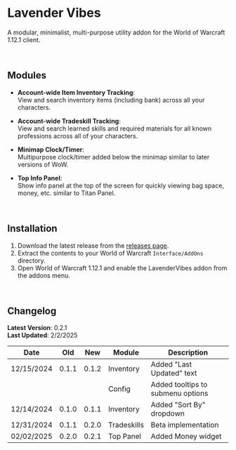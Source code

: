 # Lavender Vibes

A modular, minimalist, multi-purpose utility addon for the World of Warcraft 1.12.1 client.

<br>

## Modules
- **Account-wide Item Inventory Tracking**:<br>
View and search inventory items (including bank) across all your characters.

- **Account-wide Tradeskill Tracking**:<br>
View and search learned skills and required materials for all known professions across all of your characters.

- **Minimap Clock/Timer**:<br>
Multipurpose clock/timer added below the minimap similar to later versions of WoW.

- **Top Info Panel**:<br>
Show info panel at the top of the screen for quickly viewing bag space, money, etc. similar to Titan Panel.

<br>

## Installation
1. Download the latest release from the [releases page](https://github.com/kn0xy/LavenderVibes/releases).
2. Extract the contents to your World of Warcraft `Interface/AddOns` directory.
3. Open World of Warcraft 1.12.1 and enable the LavenderVibes addon from the addons menu.

<br>

## Changelog
**Latest Version**: 0.2.1  
**Last Updated**: 2/2/2025

| Date       | Old  | New  | Module      | Description                        |
|------------|------|------|-------------|------------------------------------|
| 12/15/2024 | 0.1.1| 0.1.2| Inventory   | Added "Last Updated" text          |
|            |      |      | Config      | Added tooltips to submenu options  |
| 12/14/2024 | 0.1.0| 0.1.1| Inventory   | Added "Sort By" dropdown           |
| 12/31/2024 | 0.1.1| 0.2.0| Tradeskills | Beta implementation                |
| 02/02/2025 | 0.2.0| 0.2.1| Top Panel   | Added Money widget                 |
